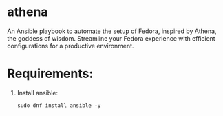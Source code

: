 # athena
An Ansible playbook to automate the setup of Fedora, inspired by Athena, the goddess of wisdom. Streamline your Fedora experience with efficient configurations for a productive environment.

# Requirements:
1. Install ansible:
   ```
   sudo dnf install ansible -y
   ```
